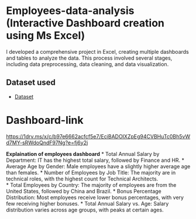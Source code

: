 # Employees-data-analysis (Interactive Dashboard creation using Ms Excel)
I developed a comprehensive project in Excel, creating multiple dashboards and tables to analyze the data. This process involved several stages, including data preprocessing, data cleaning, and data visualization.

## Dataset used
- <a href="https://github.com/kishoresr22/Employees-dashboard/blob/main/Employees%20dataset.xlsx">Dataset</a>

# Dashboard-link
https://1drv.ms/x/c/b97e6662acfcf5e7/EciBADOIXZpEg94CVBHuTc0Bh5vWd7MY-sRWdoQndF97Ng?e=fj6y2j

**Explaination of employees dashboard**
    * Total Annual Salary by Department: 
            IT has the highest total salary, followed by Finance and HR.
    * Average Age by Gender:
            Male employees have a slightly higher average age than females.
    * Number of Employees by Job Title:
            The majority are in technical roles, with the highest count for Technical Architects.   
    * Total Employees by Country: 
            The majority of employees are from the United States, followed by China and Brazil.
    * Bonus Percentage Distribution:
            Most employees receive lower bonus percentages, with very few receiving higher bonuses.
    * Total Annual Salary vs. Age:
            Salary distribution varies across age groups, with peaks at certain ages.

